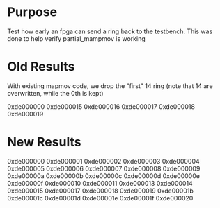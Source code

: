 # Purpose

Test how early an fpga can send a ring back to the testbench.  This was done to help verify partial_mampmov is working


# Old Results

With existing mapmov code, we drop the "first" 14 ring (note that 14 are overwritten, while the 0th is kept)

0xde000000
0xde000015
0xde000016
0xde000017
0xde000018
0xde000019

# New Results

0xde000000
0xde000001
0xde000002
0xde000003
0xde000004
0xde000005
0xde000006
0xde000007
0xde000008
0xde000009
0xde00000a
0xde00000b
0xde00000c
0xde00000d
0xde00000e
0xde00000f
0xde000010
0xde000011
0xde000013
0xde000014
0xde000015
0xde000017
0xde000018
0xde000019
0xde00001b
0xde00001c
0xde00001d
0xde00001e
0xde00001f
0xde000020
